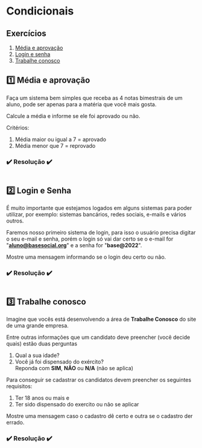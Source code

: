 # Condicionais

## Exercícios
1. [Média e aprovação](#1️⃣-média-e-aprovação)
2. [Login e senha](#2️⃣-login-e-senha)
3. [Trabalhe conosco](#3️⃣-trabalhe-conosco)

## 1️⃣ Média e aprovação
Faça um sistema bem simples que receba as 4 notas bimestrais de um aluno, pode ser apenas para a matéria que você mais gosta.

Calcule a média e informe se ele foi aprovado ou não.

Critérios:
1. Média maior ou igual a 7 = aprovado
2. Média menor que 7 = reprovado

### ✔️ Resolução ✔️
```javascript

```

## 2️⃣ Login e Senha
É muito importante que estejamos logados em alguns sistemas para poder utilizar, por exemplo: sistemas bancários, redes sociais, e-mails e vários outros.

Faremos nosso primeiro sistema de login, para isso o usuário precisa digitar o seu e-mail e senha, porém o login só vai dar certo se o e-mail for "**aluno@basesocial.org**" e a senha for "**base@2022**".

Mostre uma mensagem informando se o login deu certo ou não.

### ✔️ Resolução ✔️
```javascript

```

## 3️⃣ Trabalhe conosco
Imagine que vocês está desenvolvendo a área de **Trabalhe Conosco** do site de uma grande empresa.

Entre outras informações que um candidato deve preencher (você decide quais) estão duas perguntas

1. Qual a sua idade?
2. Você já foi dispensado do exército?  
Reponda com **SIM**, **NÃO** ou **N/A** (não se aplica)

Para conseguir se cadastrar os candidatos devem preencher os seguintes requisitos:
1. Ter 18 anos ou mais e
2. Ter sido dispensado do exercito ou não se aplicar

Mostre uma mensagem caso o cadastro dê certo e outra se o cadastro der errado.

### ✔️ Resolução ✔️
```javascript

```